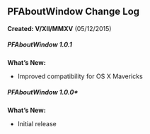 ## PFAboutWindow Change Log 
**Created: V/XII/MMXV**
(05/12/2015)

##### PFAboutWindow 1.0.1
**What’s New:**
* Improved compatibility for OS X Mavericks

##### PFAboutWindow 1.0.0*
**What’s New:**
* Initial release 
